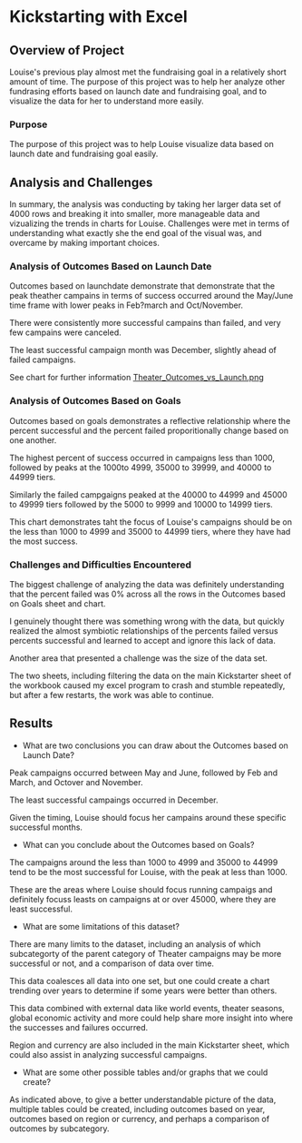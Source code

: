 # Kickstarting with Excel

## Overview of Project

Louise's previous play almost met the fundraising goal in a relatively short amount of time. The purpose of this project was to help her analyze other fundrasing efforts based on launch date and fundraising goal, and to visualize the data for her to understand more easily. 

### Purpose

The purpose of this project was to help Louise visualize data based on launch date and fundraising goal easily. 

## Analysis and Challenges

In summary, the analysis was conducting by taking her larger data set of 4000 rows and breaking it into smaller, more manageable data and vizualizing the trends in charts for Louise. Challenges were met in terms of understanding what exactly she the end goal of the visual was, and overcame by making important choices. 

### Analysis of Outcomes Based on Launch Date

Outcomes based on launchdate demonstrate that demonstrate that the peak theather campains in terms of success occurred around the May/June time frame with lower peaks in Feb?march and Oct/November. 

There were consistently more successful campains than failed, and very few campains were canceled. 

The least successful campaign month was December, slightly ahead of failed campaigns. 

See chart for further information [Theater_Outcomes_vs_Launch.png](https://github.com/mahalako/kickstarter-analysis/blob/main/Challenge/resources/Theater_Outcomes_vs_Launch.png) 

### Analysis of Outcomes Based on Goals

Outcomes based on goals demonstrates a reflective relationship where the percent successful and the percent failed proporitionally change based on one another. 

The highest percent of success occurred in campaigns less than 1000, followed by peaks at the 1000to 4999, 35000 to 39999, and 40000 to 44999 tiers. 

Similarly the failed campgaigns peaked at the 40000 to 44999 and 45000 to 49999 tiers followed by the 5000 to 9999 and 10000 to 14999 tiers. 

This chart demonstrates taht the focus of Louise's campaigns should be on the less than 1000 to 4999 and 35000 to 44999 tiers, where they have had the most success. 

### Challenges and Difficulties Encountered

The biggest challenge of analyzing the data was definitely understanding that the percent failed was 0% across all the rows in the Outcomes based on Goals sheet and chart. 

I genuinely thought there was something wrong with the data, but quickly realized the almost symbiotic relationships of the percents failed versus percents successful and learned to accept and ignore this lack of data. 

Another area that presented a challenge was the size of the data set.

The two sheets, including filtering the data on the main Kickstarter sheet of the workbook caused my excel program to crash and stumble repeatedly, but after a few restarts, the work was able to continue. 

## Results

- What are two conclusions you can draw about the Outcomes based on Launch Date?

Peak campaigns occurred between May and June, followed by Feb and March, and Octover and November.

The least successful campaings occurred in December. 

Given the timing, Louise should focus her campains around these specific successful months. 

- What can you conclude about the Outcomes based on Goals?

The campaigns around the less than 1000 to 4999 and 35000 to 44999 tend to be the most successful for Louise, with the peak at less than 1000. 

These are the areas where Louise should focus running campaigs and definitely focuss leasts on campaigns at or over 45000, where they are least successful. 

- What are some limitations of this dataset?

There are many limits to the dataset, including  an analysis of which subcategorty of the parent category of Theater campaigns may be more successful or not, and a comparison of data over time. 

This data coalesces all data into one set, but one could create a chart trending over years to determine if some years were better than others. 

This data combined with external data like world events, theater seasons, global economic activity and more could help share more insight into where the successes and failures occurred.

Region and currency are also included in the main Kickstarter sheet, which could also assist in analyzing successful campaigns. 

- What are some other possible tables and/or graphs that we could create?

As indicated above, to give a better understandable picture of the data, multiple tables could be created, including outcomes based on year, outcomes based on region or currency, and perhaps a comparison of outcomes by subcategory. 